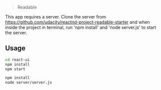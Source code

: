 > Readable

This app requires a server.
Clone the server from https://github.com/udacity/reactnd-project-readable-starter and when inside the project in terminal, run 'npm install' and 'node server.js' to start the server.

## Usage

```bash
cd react-ui
npm install
npm start

npm install
node server/server.js
```
